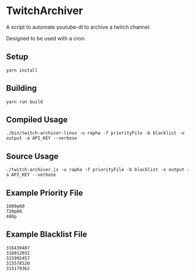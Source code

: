 # TwitchArchiver

A script to automate youtube-dl to archive a twitch channel.

Designed to be used with a cron.


## Setup
```
yarn install
```

## Building
```
yarn run build
```

## Compiled Usage
```
./bin/twitch-archiver-linux -u rapha -f priorityFile -b blacklist -o output -a API_KEY --verbose
```

## Source Usage
```
./twitch-archiver.js -u rapha -f priorityFile -b blacklist -o output -a API_KEY --verbose
```

## Example Priority File
```
1080p60
720p60
480p
```
## Example Blacklist File
```
316430487
316012032
315992457
315578520
315179362
```
